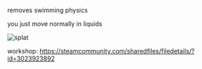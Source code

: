 removes swimming physics

you just move normally in liquids

![splat](https://github.com/user-attachments/assets/6fcfa6b1-62b8-45ed-a01a-7dd5ddc89aef)

workshop: https://steamcommunity.com/sharedfiles/filedetails/?id=3023923892
